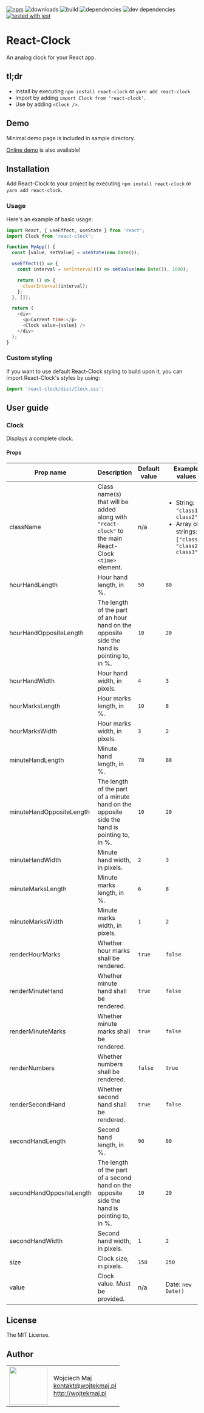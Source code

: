 [![npm](https://img.shields.io/npm/v/react-clock.svg)](https://www.npmjs.com/package/react-clock) ![downloads](https://img.shields.io/npm/dt/react-clock.svg) ![build](https://travis-ci.com/wojtekmaj/react-clock.svg?branch=master) ![dependencies](https://img.shields.io/david/wojtekmaj/react-clock.svg) ![dev dependencies](https://img.shields.io/david/dev/wojtekmaj/react-clock.svg) [![tested with jest](https://img.shields.io/badge/tested_with-jest-99424f.svg)](https://github.com/facebook/jest)

# React-Clock

An analog clock for your React app.

## tl;dr

- Install by executing `npm install react-clock` or `yarn add react-clock`.
- Import by adding `import Clock from 'react-clock'`.
- Use by adding `<Clock />`.

## Demo

Minimal demo page is included in sample directory.

[Online demo](http://projects.wojtekmaj.pl/react-clock/) is also available!

## Installation

Add React-Clock to your project by executing `npm install react-clock` or `yarn add react-clock`.

### Usage

Here's an example of basic usage:

```js
import React, { useEffect, useState } from 'react';
import Clock from 'react-clock';

function MyApp() {
  const [value, setValue] = useState(new Date());

  useEffect(() => {
    const interval = setInterval(() => setValue(new Date()), 1000);

    return () => {
      clearInterval(interval);
    };
  }, []);

  return (
    <div>
      <p>Current time:</p>
      <Clock value={value} />
    </div>
  );
}
```

### Custom styling

If you want to use default React-Clock styling to build upon it, you can import React-Clock's styles by using:

```js
import 'react-clock/dist/Clock.css';
```

## User guide

### Clock

Displays a complete clock.

#### Props

| Prop name                | Description                                                                                           | Default value | Example values                                                                                      |
| ------------------------ | ----------------------------------------------------------------------------------------------------- | ------------- | --------------------------------------------------------------------------------------------------- |
| className                | Class name(s) that will be added along with `"react-clock"` to the main React-Clock `<time>` element. | n/a           | <ul><li>String: `"class1 class2"`</li><li>Array of strings: `["class1", "class2 class3"]`</li></ul> |
| hourHandLength           | Hour hand length, in %.                                                                               | `50`          | `80`                                                                                                |
| hourHandOppositeLength   | The length of the part of an hour hand on the opposite side the hand is pointing to, in %.            | `10`          | `20`                                                                                                |
| hourHandWidth            | Hour hand width, in pixels.                                                                           | `4`           | `3`                                                                                                 |
| hourMarksLength          | Hour marks length, in %.                                                                              | `10`          | `8`                                                                                                 |
| hourMarksWidth           | Hour marks width, in pixels.                                                                          | `3`           | `2`                                                                                                 |
| minuteHandLength         | Minute hand length, in %.                                                                             | `70`          | `80`                                                                                                |
| minuteHandOppositeLength | The length of the part of a minute hand on the opposite side the hand is pointing to, in %.           | `10`          | `20`                                                                                                |
| minuteHandWidth          | Minute hand width, in pixels.                                                                         | `2`           | `3`                                                                                                 |
| minuteMarksLength        | Minute marks length, in %.                                                                            | `6`           | `8`                                                                                                 |
| minuteMarksWidth         | Minute marks width, in pixels.                                                                        | `1`           | `2`                                                                                                 |
| renderHourMarks          | Whether hour marks shall be rendered.                                                                 | `true`        | `false`                                                                                             |
| renderMinuteHand         | Whether minute hand shall be rendered.                                                                | `true`        | `false`                                                                                             |
| renderMinuteMarks        | Whether minute marks shall be rendered.                                                               | `true`        | `false`                                                                                             |
| renderNumbers            | Whether numbers shall be rendered.                                                                    | `false`       | `true`                                                                                              |
| renderSecondHand         | Whether second hand shall be rendered.                                                                | `true`        | `false`                                                                                             |
| secondHandLength         | Second hand length, in %.                                                                             | `90`          | `80`                                                                                                |
| secondHandOppositeLength | The length of the part of a second hand on the opposite side the hand is pointing to, in %.           | `10`          | `20`                                                                                                |
| secondHandWidth          | Second hand width, in pixels.                                                                         | `1`           | `2`                                                                                                 |
| size                     | Clock size, in pixels.                                                                                | `150`         | `250`                                                                                               |
| value                    | Clock value. Must be provided.                                                                        | n/a           | Date: `new Date()`                                                                                  |

## License

The MIT License.

## Author

<table>
  <tr>
    <td>
      <img src="https://github.com/wojtekmaj.png?s=100" width="100">
    </td>
    <td>
      Wojciech Maj<br />
      <a href="mailto:kontakt@wojtekmaj.pl">kontakt@wojtekmaj.pl</a><br />
      <a href="http://wojtekmaj.pl">http://wojtekmaj.pl</a>
    </td>
  </tr>
</table>
